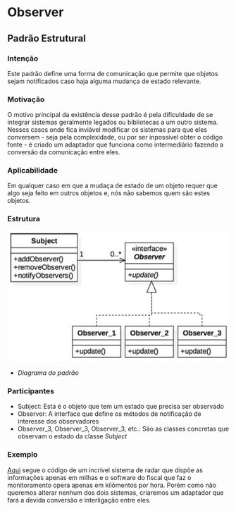 #
# Observer
## Padrão Estrutural

### Intenção
Este padrão define uma forma de comunicação que permite que objetos sejam notificados caso haja alguma mudança de estado relevante.

### Motivação
O motivo principal da existência desse padrão é pela dificuldade de se integrar sistemas geralmente legados ou bibliotecas a um outro sistema. Nesses casos onde fica inviável modificar os sistemas para que eles conversem - seja pela complexidade, ou por ser inpossível obter o código fonte - é criado um adaptador que funciona como intermediário fazendo a conversão da comunicação entre eles.

### Aplicabilidade
Em qualquer caso em que a mudaça de estado de um objeto requer que algo seja feito em outros objetos e, nós não sabemos quem são estes objetos.

### Estrutura
![Diagrama do padrão](./diagrama-padrao.jpg)
- *Diagrama do padrão*

### Participantes
- Subject: Esta é o objeto que tem um estado que precisa ser observado
- Observer: A interface que define os métodos de notificação de interesse dos observadores
- Observer_3, Observer_3, Observer_3, etc.: São as classes concretas que observam o estado da classe *Subject*

### Exemplo
[Aqui](./exemplo) segue o código de um incrível sistema de radar que dispõe as informações apenas em milhas e o software do fiscal que faz o monitoramento opera apenas em kilômentos por hora. Porém como não queremos alterar nenhum dos dois sistemas, criaremos um adaptador que fará a devida conversão e interligação entre eles.
